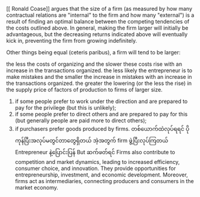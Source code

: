 [[ Ronald Coase]]  argues that the size of a firm (as measured by how many contractual relations are "internal" to the firm and how many "external") is a result of finding an optimal balance between the competing tendencies of the costs outlined above. In general, making the firm larger will initially be advantageous, but the decreasing returns indicated above will eventually kick in, preventing the firm from growing indefinitely.

Other things being equal (ceteris paribus), a firm will tend to be larger:

the less the costs of organizing and the slower these costs rise with an increase in the transactions organized.
the less likely the entrepreneur is to make mistakes and the smaller the increase in mistakes with an increase in the transactions organized.
the greater the lowering (or the less the rise) in the supply price of factors of production to firms of larger size.

1. if some people prefer to work under the direction and are prepared to pay for the privilege (but this is unlikely);
2. if some people prefer to direct others and are prepared to pay for this (but generally people are paid more to direct others);
3. if purchasers prefer goods produced by firms.
တစ်ယောက်ထဲလုပ်ရရင် ပိုကုန်ပြီးအလုပ်မတွင်တာတွေရှိတယ် အဲ့အတွက် firm ဖွဲ့ပြီးလုပ်ကြတယ် Entrepreneur  နဲ့ပြောင်းပြန် But ဆက်ဖတ်ရင်
Firms also contribute to competition and market dynamics, leading to increased efficiency, consumer choice, and innovation. They provide opportunities for entrepreneurship, investment, and economic development. Moreover, firms act as intermediaries, connecting producers and consumers in the market economy.